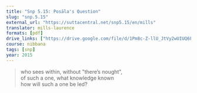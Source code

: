 ```yaml
---
title: "Snp 5.15: Posāla's Question"
slug: "snp.5.15"
external_url: "https://suttacentral.net/snp5.15/en/mills"
translator: mills-laurence
formats: [pdf]
drive_links: ["https://drive.google.com/file/d/1Pm8c-Z-llU_JtVy2wUIUQ6F7xfomnhCy"]
course: nibbana
tags: [snp]
year: 2015
---
```


> who sees within, without "there’s nought",  
of such a one, what knowledge known  
how will such a one be led?
